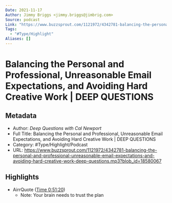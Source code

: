 ```yaml
---
Date: 2021-11-17
Author: Jimmy Briggs <jimmy.briggs@jimbrig.com>
Source: podcast
Link: "https://www.buzzsprout.com/1121972/4342781-balancing-the-personal-and-professional-unreasonable-email-expectations-and-avoiding-hard-creative-work-deep-questions.mp3?blob_id=18580067"
Tags:
  - "#Type/Highlight"
Aliases: []
---
```


# Balancing the Personal and Professional, Unreasonable Email Expectations, and Avoiding Hard Creative Work | DEEP QUESTIONS

## Metadata

* Author: *Deep Questions with Cal Newport*
* Full Title: Balancing the Personal and Professional, Unreasonable Email Expectations, and Avoiding Hard Creative Work | DEEP QUESTIONS
* Category: #Type/Highlight/Podcast
* URL: https://www.buzzsprout.com/1121972/4342781-balancing-the-personal-and-professional-unreasonable-email-expectations-and-avoiding-hard-creative-work-deep-questions.mp3?blob_id=18580067

## Highlights

* AirrQuote ([Time 0:51:20](https://www.airr.io/quote/5f3724a0a7c7e0da4e99a887))
  * Note: Your brain needs to trust the plan
